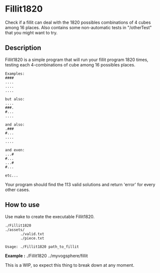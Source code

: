 # Fillit1820
Check if a fillit can deal with the 1820 possibles combinations of 4 cubes among 16 places. Also contains some non-automatic tests in "/otherTest" that you might want to try.

## Description
Fillit1820 is a simple program that will run your fillit program 1820 times, testing each 4-combinations of cube among 16 possibles places.

```
Examples:
####
....
....
....

but also:
....
###.
#...
....

and also: 
.###
#...
....
....

and even: 
...#   
#...
...#
#...

etc...
```

Your program should find the 113 valid solutions and return 'error' for every other cases.

## How to use
Use make to create the executable Fillit1820.
```
./Fillit1820
./assets/
       ./valid.txt
       ./piece.txt
```

```Usage: ./Fillit1820 path_to_fillit```

**Example :** ./Fillit1820 ../myvogsphere/fillit

This is a WIP, so expect this thing to break down at any moment.
